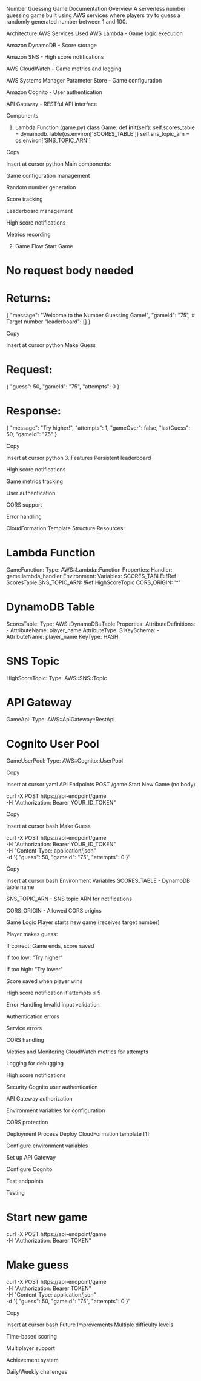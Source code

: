 Number Guessing Game Documentation
Overview
A serverless number guessing game built using AWS services where players try to guess a randomly generated number between 1 and 100.

Architecture
AWS Services Used
AWS Lambda - Game logic execution

Amazon DynamoDB - Score storage

Amazon SNS - High score notifications

AWS CloudWatch - Game metrics and logging

AWS Systems Manager Parameter Store - Game configuration

Amazon Cognito - User authentication

API Gateway - RESTful API interface

Components
1. Lambda Function (game.py)
class Game:
    def __init__(self):
        self.scores_table = dynamodb.Table(os.environ['SCORES_TABLE'])
        self.sns_topic_arn = os.environ['SNS_TOPIC_ARN']

Copy

Insert at cursor
python
Main components:

Game configuration management

Random number generation

Score tracking

Leaderboard management

High score notifications

Metrics recording

2. Game Flow
Start Game

# No request body needed
# Returns:
{
    "message": "Welcome to the Number Guessing Game!",
    "gameId": "75",  # Target number
    "leaderboard": []
}

Copy

Insert at cursor
python
Make Guess

# Request:
{
    "guess": 50,
    "gameId": "75",
    "attempts": 0
}
# Response:
{
    "message": "Try higher!",
    "attempts": 1,
    "gameOver": false,
    "lastGuess": 50,
    "gameId": "75"
}

Copy

Insert at cursor
python
3. Features
Persistent leaderboard

High score notifications

Game metrics tracking

User authentication

CORS support

Error handling

CloudFormation Template Structure
Resources:
  # Lambda Function
  GameFunction:
    Type: AWS::Lambda::Function
    Properties:
      Handler: game.lambda_handler
      Environment:
        Variables:
          SCORES_TABLE: !Ref ScoresTable
          SNS_TOPIC_ARN: !Ref HighScoreTopic
          CORS_ORIGIN: '*'

  # DynamoDB Table
  ScoresTable:
    Type: AWS::DynamoDB::Table
    Properties:
      AttributeDefinitions:
        - AttributeName: player_name
          AttributeType: S
      KeySchema:
        - AttributeName: player_name
          KeyType: HASH

  # SNS Topic
  HighScoreTopic:
    Type: AWS::SNS::Topic

  # API Gateway
  GameApi:
    Type: AWS::ApiGateway::RestApi

  # Cognito User Pool
  GameUserPool:
    Type: AWS::Cognito::UserPool

Copy

Insert at cursor
yaml
API Endpoints
POST /game
Start New Game (no body)

curl -X POST https://api-endpoint/game \
-H "Authorization: Bearer YOUR_ID_TOKEN"

Copy

Insert at cursor
bash
Make Guess

curl -X POST https://api-endpoint/game \
-H "Authorization: Bearer YOUR_ID_TOKEN" \
-H "Content-Type: application/json" \
-d '{
    "guess": 50,
    "gameId": "75",
    "attempts": 0
}'

Copy

Insert at cursor
bash
Environment Variables
SCORES_TABLE - DynamoDB table name

SNS_TOPIC_ARN - SNS topic ARN for notifications

CORS_ORIGIN - Allowed CORS origins

Game Logic
Player starts new game (receives target number)

Player makes guess:

If correct: Game ends, score saved

If too low: "Try higher"

If too high: "Try lower"

Score saved when player wins

High score notification if attempts ≤ 5

Error Handling
Invalid input validation

Authentication errors

Service errors

CORS handling

Metrics and Monitoring
CloudWatch metrics for attempts

Logging for debugging

High score notifications

Security
Cognito user authentication

API Gateway authorization

Environment variables for configuration

CORS protection

Deployment Process
Deploy CloudFormation template [1]

Configure environment variables

Set up API Gateway

Configure Cognito

Test endpoints

Testing
# Start new game
curl -X POST https://api-endpoint/game \
-H "Authorization: Bearer TOKEN"

# Make guess
curl -X POST https://api-endpoint/game \
-H "Authorization: Bearer TOKEN" \
-H "Content-Type: application/json" \
-d '{
    "guess": 50,
    "gameId": "75",
    "attempts": 0
}'

Copy

Insert at cursor
bash
Future Improvements
Multiple difficulty levels

Time-based scoring

Multiplayer support

Achievement system

Daily/Weekly challenges
